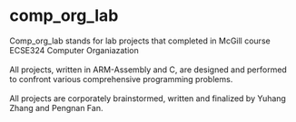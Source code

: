 # comp_org_lab
Comp_org_lab stands for lab projects that completed in McGill course ECSE324 Computer Organiazation </br>
</br>
All projects, written in ARM-Assembly and C, are designed and performed to confront various comprehensive programming problems.</br>
</br>
All projects are corporately brainstormed, written and finalized by Yuhang Zhang and Pengnan Fan.
